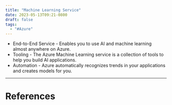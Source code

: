 ```yaml
---
title: "Machine Learning Service"
date: 2023-05-13T09:21-0800
draft: false
tags: 
  - "#Azure"
---
```


- End-to-End Service - Enables you to use AI and machine learning almost anywhere on Azure.
- Tooling - The Azure Machine Learning service is a collection of tools to help you build AI applications.
- Automation - Azure automatically recognizes trends in your applications and creates models for you.

---
# References
